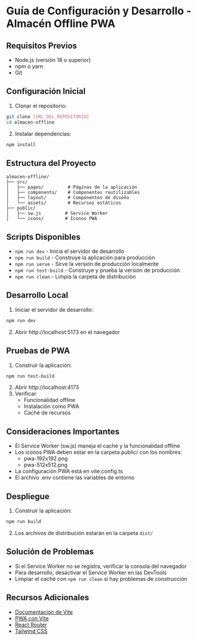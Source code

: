 # Guía de Configuración y Desarrollo - Almacén Offline PWA

## Requisitos Previos
- Node.js (versión 18 o superior)
- npm o yarn
- Git

## Configuración Inicial
1. Clonar el repositorio:
```bash
git clone [URL_DEL_REPOSITORIO]
cd almacen-offline
```

2. Instalar dependencias:
```bash
npm install
```

## Estructura del Proyecto
```
almacen-offline/
├── src/
│   ├── pages/         # Páginas de la aplicación
│   ├── components/    # Componentes reutilizables
│   ├── layout/        # Componentes de diseño
│   └── assets/        # Recursos estáticos
├── public/
│   ├── sw.js         # Service Worker
│   └── icons/        # Iconos PWA
```

## Scripts Disponibles
- `npm run dev` - Inicia el servidor de desarrollo
- `npm run build` - Construye la aplicación para producción
- `npm run serve` - Sirve la versión de producción localmente
- `npm run test-build` - Construye y prueba la versión de producción
- `npm run clean` - Limpia la carpeta de distribución

## Desarrollo Local
1. Iniciar el servidor de desarrollo:
```bash
npm run dev
```
2. Abrir http://localhost:5173 en el navegador

## Pruebas de PWA
1. Construir la aplicación:
```bash
npm run test-build
```
2. Abrir http://localhost:4173
3. Verificar:
   - Funcionalidad offline
   - Instalación como PWA
   - Caché de recursos

## Consideraciones Importantes
- El Service Worker (sw.js) maneja el caché y la funcionalidad offline
- Los iconos PWA deben estar en la carpeta public/ con los nombres:
  - pwa-192x192.png
  - pwa-512x512.png
- La configuración PWA está en vite.config.ts
- El archivo .env contiene las variables de entorno

## Despliegue
1. Construir la aplicación:
```bash
npm run build
```
2. Los archivos de distribución estarán en la carpeta `dist/`

## Solución de Problemas
- Si el Service Worker no se registra, verificar la consola del navegador
- Para desarrollo, desactivar el Service Worker en las DevTools
- Limpiar el caché con `npm run clean` si hay problemas de construcción

## Recursos Adicionales
- [Documentación de Vite](https://vitejs.dev/)
- [PWA con Vite](https://vite-pwa-org.netlify.app/)
- [React Router](https://reactrouter.com/)
- [Tailwind CSS](https://tailwindcss.com/)

